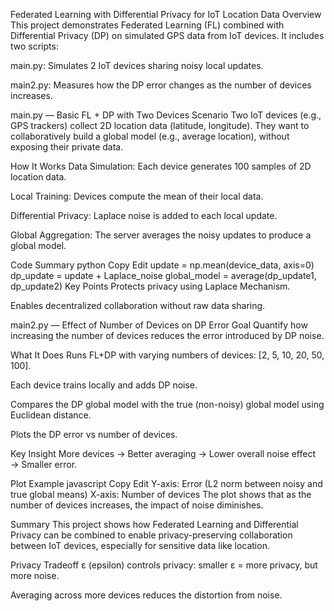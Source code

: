 Federated Learning with Differential Privacy for IoT Location Data
Overview
This project demonstrates Federated Learning (FL) combined with Differential Privacy (DP) on simulated GPS data from IoT devices. It includes two scripts:

main.py: Simulates 2 IoT devices sharing noisy local updates.

main2.py: Measures how the DP error changes as the number of devices increases.

main.py — Basic FL + DP with Two Devices
Scenario
Two IoT devices (e.g., GPS trackers) collect 2D location data (latitude, longitude). They want to collaboratively build a global model (e.g., average location), without exposing their private data.

How It Works
Data Simulation: Each device generates 100 samples of 2D location data.

Local Training: Devices compute the mean of their local data.

Differential Privacy: Laplace noise is added to each local update.

Global Aggregation: The server averages the noisy updates to produce a global model.

Code Summary
python
Copy
Edit
update = np.mean(device_data, axis=0)
dp_update = update + Laplace_noise
global_model = average(dp_update1, dp_update2)
Key Points
Protects privacy using Laplace Mechanism.

Enables decentralized collaboration without raw data sharing.

main2.py — Effect of Number of Devices on DP Error
Goal
Quantify how increasing the number of devices reduces the error introduced by DP noise.

What It Does
Runs FL+DP with varying numbers of devices: [2, 5, 10, 20, 50, 100].

Each device trains locally and adds DP noise.

Compares the DP global model with the true (non-noisy) global model using Euclidean distance.

Plots the DP error vs number of devices.

Key Insight
More devices → Better averaging → Lower overall noise effect → Smaller error.

Plot Example
javascript
Copy
Edit
Y-axis: Error (L2 norm between noisy and true global means)
X-axis: Number of devices
The plot shows that as the number of devices increases, the impact of noise diminishes.

Summary
This project shows how Federated Learning and Differential Privacy can be combined to enable privacy-preserving collaboration between IoT devices, especially for sensitive data like location.

Privacy Tradeoff
ε (epsilon) controls privacy: smaller ε = more privacy, but more noise.

Averaging across more devices reduces the distortion from noise.
